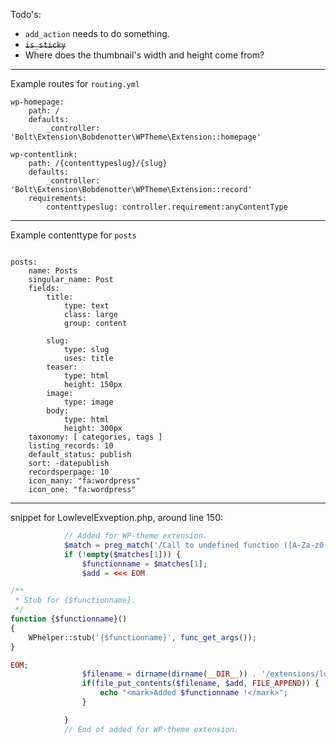 Todo's:

 - `add_action` needs to do something.
 - ~~`is_sticky`~~
 - Where does the thumbnail's width and height come from?




-------

Example routes for `routing.yml`

```
wp-homepage:
    path: /
    defaults:
        _controller: 'Bolt\Extension\Bobdenotter\WPTheme\Extension::homepage'

wp-contentlink:
    path: /{contenttypeslug}/{slug}
    defaults:
        _controller: 'Bolt\Extension\Bobdenotter\WPTheme\Extension::record'
    requirements:
        contenttypeslug: controller.requirement:anyContentType
```



-------

Example contenttype for `posts`

```

posts:
    name: Posts
    singular_name: Post
    fields:
        title:
            type: text
            class: large
            group: content

        slug:
            type: slug
            uses: title
        teaser:
            type: html
            height: 150px
        image:
            type: image
        body:
            type: html
            height: 300px
    taxonomy: [ categories, tags ]
    listing_records: 10
    default_status: publish
    sort: -datepublish
    recordsperpage: 10
    icon_many: "fa:wordpress"
    icon_one: "fa:wordpress"

```


-------

snippet for LowlevelExveption.php, around line 150:

```php
            // Added for WP-theme extension.
            $match = preg_match('/Call to undefined function ([A-Za-z0-9_-]+)\(\)/i', $error['message'], $matches);
            if (!empty($matches[1])) {
                $functionname = $matches[1];
                $add = <<< EOM

/**
 * Stub for {$functionname}.
 */
function {$functionname}()
{
    WPhelper::stub('{$functionname}', func_get_args());
}

EOM;
                $filename = dirname(dirname(__DIR__)) . '/extensions/local/bobdenotter/wp-theme/wp-functions.php';
                if(file_put_contents($filename, $add, FILE_APPEND)) {
                    echo "<mark>Added $functionname !</mark>";
                }

            }
            // End of added for WP-theme extension.


```
